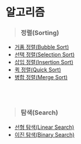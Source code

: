 # 알고리즘
> ### 정렬(Sorting)
- [거품 정렬(Bubble Sort)](./거품%20정렬(Bubble%20Sort).md)
- [선택 정렬(Selection Sort)](./선택%20정렬(Selection%20Sort).md)
- [삽입 정렬(Insertion Sort)](./삽입%20정렬(Insertion%20Sort).md)
- [퀵 정렬(Quick Sort)](./퀵%20정렬(Quick%20Sort).md)
- [병합 정렬(Merge Sort)](./병합%20정렬(Merge%20Sort).md)

<br><br>
> ### 탐색(Search)
- [선형 탐색(Linear Search)](./선형%20탐색(Linear%20Search).md)
- [이진 탐색(Binary Search)](./이진%20탐색(Binary%20Search).md)
